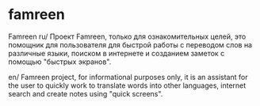 # famreen
Famreen
ru/ Проект Famreen, только для ознакомительных целей, это помощник для пользователя для быстрой работы 
с переводом слов на различные языки, поиском в интернете и созданием заметок с помощью "быстрых экранов".

en/ Famreen project, for informational purposes only, it is an assistant for the user to quickly work
to translate words into other languages, internet search and create notes using "quick screens".
